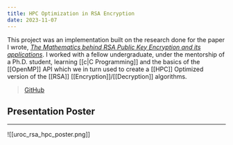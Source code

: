 ```yaml
---
title: HPC Optimization in RSA Encryption
date: 2023-11-07
---
```

This project was an implementation built on the research done for the paper I wrote, <a target="_blank" href=".././assets/RSA/Math_Behind_RSA_Encryption.pdf"><i>The Mathematics behind RSA Public Key Encryption and its applications</i></a>.  I worked with a fellow undergraduate, under the mentorship of a Ph.D. student, learning [[c|C Programming]] and the basics of the [[OpenMP]] API which we in turn used to create a [[HPC]] Optimized version of the [[RSA]] [[Encryption]]/[[Decryption]] algorithms.  

>[GitHub](https://github.com/gpullela/rsa) 
## Presentation Poster
---
![[uroc_rsa_hpc_poster.png]]

